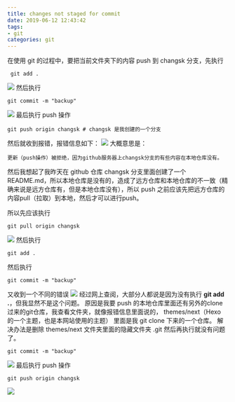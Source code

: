 ```yaml
---
title: changes not staged for commit
date: 2019-06-12 12:43:42
tags:
- git
categories: git
---
```


在使用 git 的过程中，要把当前文件夹下的内容 push 到 changsk 分支，先执行 
```
 git add .
```
![](1.jpg)
然后执行

```
git commit -m "backup"
```
![](2.jpg)
最后执行 push 操作

```
git push origin changsk # changsk 是我创建的一个分支
```
然后就收到报错，报错信息如下：
![](3.jpg)
大概意思是：

```
更新（push操作）被拒绝，因为github服务器上changsk分支的有些内容在本地仓库没有。
```
然后我想起了我昨天在 github 仓库 changsk 分支里面创建了一个 README.md，所以本地仓库是没有的，造成了远方仓库和本地仓库的不一致（精确来说是远方仓库有，但是本地仓库没有），所以 push 之前应该先把远方仓库的内容pull（拉取）到本地，然后才可以进行push。

所以先应该执行
```
git pull origin changsk
```
![](4.jpg)
然后执行

```
git add .
```
然后执行
```
git commit -m "backup"
```
又收到一个不同的错误
![](5.jpg)
经过网上查阅，大部分人都说是因为没有执行 **git add .**，但我显然不是这个问题。
原因是我要 push 的本地仓库里面还有另外的clone过来的git仓库，我查看文件夹，就像报错信息里面说的， themes/next（Hexo 的一个主题，也是本网站使用的主题） 里面是我 git clone 下来的一个仓库。
解决办法是删除 themes/next 文件夹里面的隐藏文件夹 .git
然后再执行就没有问题了。

```
git commit -m "backup"
```
![](6.jpg)
最后执行 push 操作

```
git push origin changsk
```
![](7.jpg)